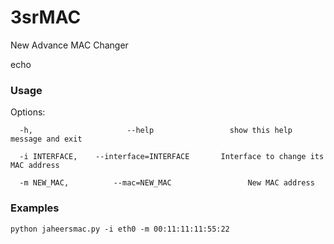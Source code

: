 # 3srMAC
New Advance MAC Changer

echo


### Usage 
Options:
```
  -h,                     --help                 show this help message and exit
  
  -i INTERFACE,    --interface=INTERFACE       Interface to change its MAC address
                        
  -m NEW_MAC,          --mac=NEW_MAC                 New MAC address    
  ```
### Examples
```python jaheersmac.py -i eth0 -m 00:11:11:11:55:22```
